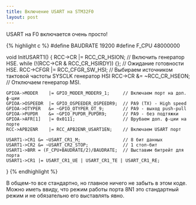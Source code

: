 ```yaml
---
title: Включение USART на STM32F0
layout: post
---
```

USART на F0 включается очень просто!

{% highlight c %}
#define BAUDRATE	19200
#define F_CPU		48000000

void InitUSART1() {
	RCC->CR		|= RCC_CR_HSION;			// Включить генератор HSE.
	while (!(RCC->CR & RCC_CR_HSIRDY)) {};	// Ожидание готовности HSE.
	RCC->CFGR	|= RCC_CFGR_SW_HSI;			// Выбираем источником тактовой частоты SYSCLK генератор HSI
	RCC->CR		&= ~RCC_CR_HSEON;			// Отключаем генератор MSI.

	GPIOA->MODER	|= GPIO_MODER_MODER9_1;		// Включаем порт на доп. ф-ции
	GPIOA->OSPEEDR	|= GPIO_OSPEEDER_OSPEEDR9;	// PA9 (TX) - High speed
	GPIOA->OTYPER	&= ~GPIO_OTYPER_OT_9;		// PA9 - выход push-pull
	GPIOA->PUPDR	&= ~GPIO_PUPDR_PUPDR9;		// PA9 - без подтяжки
	GPIOA->AFR[1]	|= 0x0111;					// Врубаем доп. ф-ции на порте
	RCC->APB2ENR	|= RCC_APB2ENR_USART1EN;	// Включаем USART порт

	USART1->CR1	&= ~USART_CR1_M;				// 8 бит данных
	USART1->CR2	&= ~USART_CR2_STOP;				// 1 стоп-бит
	USART1->BRR	= (F_CPU+BAUDRATE/2)/BAUDRATE;	// Выставим битрейт для порта
	USART1->CR1	|= USART_CR1_UE | USART_CR1_TE | USART_CR1_RE;
}
{% endhighlight %}

В общем-то все стандартно, но главное ничего не забыть в этом коде. Можно иметь ввиду, что
режим работы порта 8N1 это стандартный режим и не обязательно его выставлять явно.
